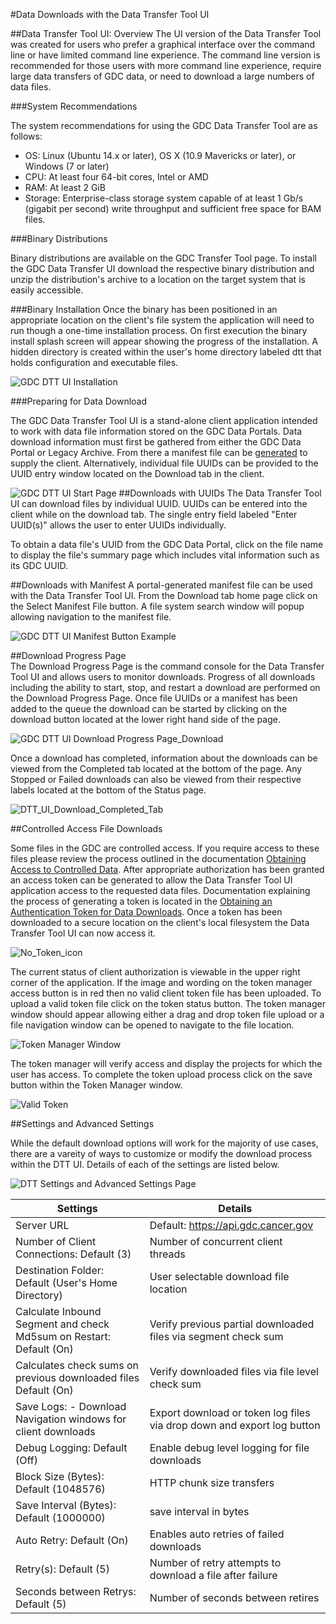 #Data Downloads with the Data Transfer Tool UI

##Data Transfer Tool UI: Overview
The UI version of the Data Transfer Tool was created for users who prefer a graphical interface over the command line or have limited command line experience. The command line version is recommended for those users with more command line experience, require large data transfers of GDC data, or need to download a large numbers of data files.

###System Recommendations

The system recommendations for using the GDC Data Transfer Tool are as follows:

- OS: Linux (Ubuntu 14.x or later), OS X (10.9 Mavericks or later), or Windows (7 or later)
- CPU: At least four 64-bit cores, Intel or AMD
- RAM: At least 2 GiB
- Storage: Enterprise-class storage system capable of at least 1 Gb/s (gigabit per second) write throughput and sufficient free space for BAM files.

###Binary Distributions

Binary distributions are available on the GDC Transfer Tool page. To install the GDC Data Transfer UI download the respective binary distribution and unzip the distribution's archive to a location on the target system that is easily accessible.

###Binary Installation
Once the binary has been positioned in an appropriate location on the client's file system the application will need to run though a one-time installation process. On first execution the binary install splash screen will appear showing the progress of the installation. A hidden directory is created within the user's home directory labeled dtt that holds configuration and executable files.

![GDC DTT UI Installation](../../images/GDC_DTT_UI_INSTALLv7.png "GDC Data Transfer Tool UI Install")

###Preparing for Data Download

The GDC Data Transfer Tool UI is a stand-alone client application intended to work with data file information stored on the GDC Data Portals. Data download information must first be gathered from either the GDC Data Portal or Legacy Archive. From there a manifest file can be [generated](https://docs.gdc.cancer.gov/Data_Transfer_Tool/Users_Guide/Preparing_for_Data_Download_and_Upload/#obtaining-a-manifest-file-for-data-download) to supply the client. Alternatively, individual file UUIDs can be provided to the UUID entry window located on the Download tab in the client.

![GDC DTT UI Start Page](../../images/DTT_UI_Start_Page.png)
##Downloads with UUIDs
The Data Transfer Tool UI can download files by individual UUID. UUIDs can be entered into the client while on the download tab. The single entry field labeled "Enter UUID(s)" allows the user to enter UUIDs individually.

To obtain a data file's UUID from the GDC Data Portal, click on the file name to display the file's summary page which includes vital information such as its GDC UUID.

##Downloads with Manifest
A portal-generated manifest file can be used with the Data Transfer Tool UI. From the Download tab home page click on the Select Manifest File button. A file system search window will popup allowing navigation to the manifest file.

![GDC DTT UI Manifest Button Example](../../images/Manifest_button_DTT_UI_Start_Window.png "GDC Data Transfer Tool UI Manifest Button")

##Download Progress Page  
The Download Progress Page is the command console for the Data Transfer Tool UI and allows users to monitor downloads. Progress of all downloads including the ability to start, stop, and restart a download are performed on the Download Progress Page. Once file UUIDs or a manifest has been added to the queue the download can be started by clicking on the download button located at the lower right hand side of the page.

![GDC DTT UI Download Progress Page_Download](../images/Download_Progress_Page_download.png)

Once a download has completed, information about the downloads can be viewed from the Completed tab located at the bottom of the page. Any Stopped or Failed downloads can also be viewed from their respective labels located at the bottom of the Status page.

![DTT_UI_Download_Completed_Tab](../images/DTT_UI_download_completed.png)

##Controlled Access File Downloads

Some files in the GDC are controlled access. If you require access to these files please review the process outlined in the documentation [Obtaining Access to Controlled Data](https://gdc.cancer.gov/access-data/obtaining-access-controlled-data). After appropriate authorization has been granted an access token can be generated to allow the Data Transfer Tool UI application access to the requested data files. Documentation explaining the process of generating a token is located in the [Obtaining an Authentication Token for Data Downloads](https://docs.gdc.cancer.gov/Data_Transfer_Tool/Users_Guide/Preparing_for_Data_Download_and_Upload/#obtaining-an-authentication-token-for-data-downloads). Once a token has been downloaded to a secure location on the client's local filesystem the Data Transfer Tool UI can now access it.

![No_Token_icon](../images/No_Token_file_dtt_ui.png)

The current status of client authorization is viewable in the upper right corner of the application. If the image and wording on the token manager access button is in red then no valid client token file has been uploaded. To upload a valid token file click on the token status button. The token manager window should appear allowing either a drag and drop token file upload or a file navigation window can be opened to navigate to the file location.

![Token Manager Window](../images/Token_Manager_Window.png)

The token manager will verify access and display the projects for which the user has access. To complete the token upload process click on the save button within the Token Manager window.

![Valid Token](../images/validated_token.png)

##Settings and Advanced Settings

While the default download options will work for the majority of use cases, there are a vareity of ways to customize or modify the download process within the DTT UI. Details of each of the settings are listed below.

![DTT Settings and Advanced Settings Page](../images/DTT_Settings_Page.png)

| Settings                                                            | Details                                                                |
| ------------------------------------------------------------------- | ---------------------------------------------------------------------- |
| Server URL                                                          | Default: https://api.gdc.cancer.gov                                    |
| Number of Client Connections: Default (3)                           | Number of concurrent client threads                                    |
| Destination Folder: Default (User's Home Directory)                 | User selectable download file location                                 |
| Calculate Inbound Segment and check Md5sum on Restart: Default (On) | Verify previous partial downloaded files via segment check sum         |
| Calculates check sums on previous downloaded files Default (On)     | Verify downloaded files via file level check sum                       |
| Save Logs: - Download Navigation windows for client downloads       | Export download or token log files via drop down and export log button |
| Debug Logging: Default (Off)                                        | Enable debug level logging for file downloads                          |
| Block Size (Bytes): Default (1048576)                               | HTTP chunk size transfers                                              |
| Save Interval (Bytes): Default (1000000)                            | save interval in bytes                                                 |
| Auto Retry: Default (On)                                            | Enables auto retries of failed downloads                               |
| Retry(s): Default (5)                                               | Number of retry attempts to download a file after failure              |
| Seconds between Retrys: Default (5)                                 | Number of seconds between retires                                      |
